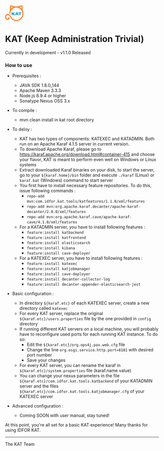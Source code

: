 ![KAT](kat_logo.png)
# KAT (Keep Administration Trivial)

Currently in development - v1.1.0 Released

### How to use

* Prerequisites :
	
	* JAVA SDK 1.8.0_144
	* Apache Maven 3.3.3
	* Node.js 8.9.4 or higher
	* Sonatype Nexus OSS 3.x
	
* To compile :

	* mvn clean install in kat root directory
	
* To deloy :

	* KAT has two types of components: KATEXEC and KATADMIN. Both run on an Apache Karaf 4.1.5 server in current version.
	* To download Apache Karaf, please go to https://karaf.apache.org/download.html#container-415 and choose your flavor, KAT is meant to perform even well on Windows or Linux systems
	* Extract downloaded Karaf binaries on your disk, to start the server, go to your `${karaf.home}/bin` folder and execute `./karaf` (Linux) or `karaf.bat` (Windows) command to start server
	* You first have to install necessary feature repositories. To do this, issue following commands :
		* `repo-add mvn:com.idfor.kat.tools/katfeatures/1.1.0/xml/features`
		* `repo-add mvn:org.apache.karaf.decanter/apache-karaf-decanter/2.0.0/xml/features`
		* `repo-add mvn:org.apache.karaf.cave/apache-karaf-cave/4.1.0/xml/features`
	* For a KATADMIN server, you have to install following features :
		* `feature:install katbackend`
		* `feature:install katfrontend`
		* `feature:install elasticsearch`
		* `feature:install kibana`
		* `feature:install cave-deployer`
	* For a KATEXEC server, you have to install following features :
		* `feature:install katexec`
		* `feature:install katjobmanager`
		* `feature:install cave-deployer`
		* `feature:install decanter-collector-log`
		* `feature:install decanter-appender-elasticsearch-jest`

* Basic configuration :
	* In directory `${karaf.etc}` of each KATEXEC server, create a new directory called `katexec`
	* For every KAT server, replace the original `${karaf.etc}/users.properties` file by the one provided in `config` directory
	* If running different KAT servers on a local machine, you will probably have to reconfigure used ports for each running KAT instance. To do so:
		* Edit the `${karaf.etc}/org.ops4j.pax.web.cfg` file
		* Change the line `org.osgi.service.http.port=8181` with desired port number
		* Save your changes
	* For every KAT server, you can rename the karaf in `${karaf.etc}/system.properties` file (karaf.name value)
	* You can change your nexus parameters in the file `${karaf.etc}/com.idfor.kat.tools.katbackend` of your KATADMIN server and the files `${karaf.etc}/com.idfor.kat.tools.katjobmanager.cfg` of your KATEXEC server
		
	

* Advanced configuration :
	* Coming SOON with user manual, stay tuned!

At this point, you're all set for a basic KAT experience! Many thanks for using IDFOR KAT.

----
The KAT Team
